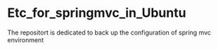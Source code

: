 # Etc_for_springmvc_in_Ubuntu
The repositort is dedicated to back up the configuration of spring mvc environment
